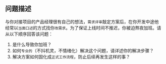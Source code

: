 ## 问题描述

<!-- 第一步：请使用「规范的md格式」详细描述问题 -->

<!-- 请二步：请在右侧选择合适的一到多个标签 -->

与你对接项目的产品经理很有自己的想法，`需求评审`敲定方案后，在你开发中途他经常以`当面口述`的方式找你`改需求`。为了保证上线时间不推迟，你被迫熬夜加班。请从以下顺序回答该问题：

1. 是什么导致你加班？
2. 如何`专业的`（不抖机灵，不情绪化）解决这个问题，请详述你的解决步骤？
3. 解决方案如何固化成`正式工作流程`，防止后续再发生这样的事？